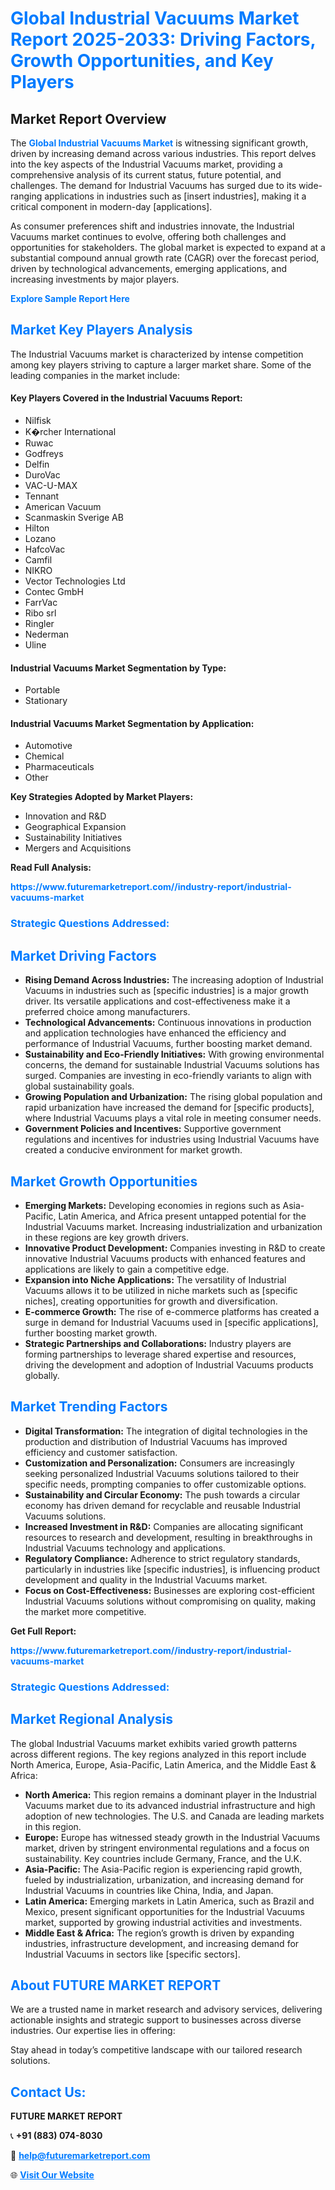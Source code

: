 <h1 style="color: #007BFF;">Global Industrial Vacuums Market Report 2025-2033: Driving Factors, Growth Opportunities, and Key Players</h1>

<section id="overview">
<h2>Market Report Overview</h2>
<p>The <a href="https://www.futuremarketreport.com//industry-report/industrial-vacuums-market" style="color: #007BFF; text-decoration: none;"><strong>Global Industrial Vacuums Market</strong></a> is witnessing significant growth, driven by increasing demand across various industries. This report delves into the key aspects of the Industrial Vacuums market, providing a comprehensive analysis of its current status, future potential, and challenges. The demand for Industrial Vacuums has surged due to its wide-ranging applications in industries such as [insert industries], making it a critical component in modern-day [applications].</p>
<p>As consumer preferences shift and industries innovate, the Industrial Vacuums market continues to evolve, offering both challenges and opportunities for stakeholders. The global market is expected to expand at a substantial compound annual growth rate (CAGR) over the forecast period, driven by technological advancements, emerging applications, and increasing investments by major players.</p>
</section>

<section id="overview">
<p><a href="https://www.futuremarketreport.com//request-sample/reportId=46125" style="color: #007BFF; text-decoration: none;"><strong>Explore Sample Report Here</strong></a></p>
</section>

<section id="key-players">
<h2 style="color: #007BFF;">Market Key Players Analysis</h2>
<p>The Industrial Vacuums market is characterized by intense competition among key players striving to capture a larger market share. Some of the leading companies in the market include:</p>
<h4>Key Players Covered in the Industrial Vacuums Report:</h4>
<ul><li>Nilfisk</li><li>K�rcher International</li><li>Ruwac</li><li>Godfreys</li><li>Delfin</li><li>DuroVac</li><li>VAC-U-MAX</li><li>Tennant</li><li>American Vacuum</li><li>Scanmaskin Sverige AB</li><li>Hilton</li><li>Lozano</li><li>HafcoVac</li><li>Camfil</li><li>NIKRO</li><li>Vector Technologies Ltd</li><li>Contec GmbH</li><li>FarrVac</li><li>Ribo srl</li><li>Ringler</li><li>Nederman</li><li>Uline</li></ul>
<h4>Industrial Vacuums Market Segmentation by Type:</h4>
<ul><li>Portable</li><li>Stationary</li></ul>

<h4>Industrial Vacuums Market Segmentation by Application:</h4>
<ul><li>Automotive</li><li>Chemical</li><li>Pharmaceuticals</li><li>Other</li></ul>
<p><strong>Key Strategies Adopted by Market Players:</strong></p>
<ul>
<li>Innovation and R&D</li>
<li>Geographical Expansion</li>
<li>Sustainability Initiatives</li>
<li>Mergers and Acquisitions</li>
</ul>
</section>

<section>
<p><strong>Read Full Analysis: </strong></p><a href="https://www.futuremarketreport.com//industry-report/industrial-vacuums-market" style="color: #007BFF; text-decoration: none;"><strong>https://www.futuremarketreport.com//industry-report/industrial-vacuums-market</strong></a>
<h3 style="color: #007BFF;">Strategic Questions Addressed:</h3>
</section>

<section id="driving-factors">
<h2 style="color: #007BFF;">Market Driving Factors</h2>
<ul>
<li><strong>Rising Demand Across Industries:</strong> The increasing adoption of Industrial Vacuums in industries such as [specific industries] is a major growth driver. Its versatile applications and cost-effectiveness make it a preferred choice among manufacturers.</li>
<li><strong>Technological Advancements:</strong> Continuous innovations in production and application technologies have enhanced the efficiency and performance of Industrial Vacuums, further boosting market demand.</li>
<li><strong>Sustainability and Eco-Friendly Initiatives:</strong> With growing environmental concerns, the demand for sustainable Industrial Vacuums solutions has surged. Companies are investing in eco-friendly variants to align with global sustainability goals.</li>
<li><strong>Growing Population and Urbanization:</strong> The rising global population and rapid urbanization have increased the demand for [specific products], where Industrial Vacuums plays a vital role in meeting consumer needs.</li>
<li><strong>Government Policies and Incentives:</strong> Supportive government regulations and incentives for industries using Industrial Vacuums have created a conducive environment for market growth.</li>
</ul>
</section>

<section id="growth-opportunities">
<h2 style="color: #007BFF;">Market Growth Opportunities</h2>
<ul>
<li><strong>Emerging Markets:</strong> Developing economies in regions such as Asia-Pacific, Latin America, and Africa present untapped potential for the Industrial Vacuums market. Increasing industrialization and urbanization in these regions are key growth drivers.</li>
<li><strong>Innovative Product Development:</strong> Companies investing in R&D to create innovative Industrial Vacuums products with enhanced features and applications are likely to gain a competitive edge.</li>
<li><strong>Expansion into Niche Applications:</strong> The versatility of Industrial Vacuums allows it to be utilized in niche markets such as [specific niches], creating opportunities for growth and diversification.</li>
<li><strong>E-commerce Growth:</strong> The rise of e-commerce platforms has created a surge in demand for Industrial Vacuums used in [specific applications], further boosting market growth.</li>
<li><strong>Strategic Partnerships and Collaborations:</strong> Industry players are forming partnerships to leverage shared expertise and resources, driving the development and adoption of Industrial Vacuums products globally.</li>
</ul>
</section>

<section id="trending-factors">
<h2 style="color: #007BFF;">Market Trending Factors</h2>
<ul>
<li><strong>Digital Transformation:</strong> The integration of digital technologies in the production and distribution of Industrial Vacuums has improved efficiency and customer satisfaction.</li>
<li><strong>Customization and Personalization:</strong> Consumers are increasingly seeking personalized Industrial Vacuums solutions tailored to their specific needs, prompting companies to offer customizable options.</li>
<li><strong>Sustainability and Circular Economy:</strong> The push towards a circular economy has driven demand for recyclable and reusable Industrial Vacuums solutions.</li>
<li><strong>Increased Investment in R&D:</strong> Companies are allocating significant resources to research and development, resulting in breakthroughs in Industrial Vacuums technology and applications.</li>
<li><strong>Regulatory Compliance:</strong> Adherence to strict regulatory standards, particularly in industries like [specific industries], is influencing product development and quality in the Industrial Vacuums market.</li>
<li><strong>Focus on Cost-Effectiveness:</strong> Businesses are exploring cost-efficient Industrial Vacuums solutions without compromising on quality, making the market more competitive.</li>
</ul>
</section>

<section>
<p><strong>Get Full Report: </strong></p><a href="https://www.futuremarketreport.com//industry-report/industrial-vacuums-market" style="color: #007BFF; text-decoration: none;"><strong>https://www.futuremarketreport.com//industry-report/industrial-vacuums-market</strong></a>
<h3 style="color: #007BFF;">Strategic Questions Addressed:</h3>
</section>


<section id="regional-analysis">
<h2 style="color: #007BFF;">Market Regional Analysis</h2>
<p>The global Industrial Vacuums market exhibits varied growth patterns across different regions. The key regions analyzed in this report include North America, Europe, Asia-Pacific, Latin America, and the Middle East & Africa:</p>
<ul>
<li><strong>North America:</strong> This region remains a dominant player in the Industrial Vacuums market due to its advanced industrial infrastructure and high adoption of new technologies. The U.S. and Canada are leading markets in this region.</li>
<li><strong>Europe:</strong> Europe has witnessed steady growth in the Industrial Vacuums market, driven by stringent environmental regulations and a focus on sustainability. Key countries include Germany, France, and the U.K.</li>
<li><strong>Asia-Pacific:</strong> The Asia-Pacific region is experiencing rapid growth, fueled by industrialization, urbanization, and increasing demand for Industrial Vacuums in countries like China, India, and Japan.</li>
<li><strong>Latin America:</strong> Emerging markets in Latin America, such as Brazil and Mexico, present significant opportunities for the Industrial Vacuums market, supported by growing industrial activities and investments.</li>
<li><strong>Middle East & Africa:</strong> The region’s growth is driven by expanding industries, infrastructure development, and increasing demand for Industrial Vacuums in sectors like [specific sectors].</li>
</ul>
</section>

<footer>
<h2 style="color: #007BFF;">About FUTURE MARKET REPORT</h2>
<p>We are a trusted name in market research and advisory services, delivering actionable insights and strategic support to businesses across diverse industries. Our expertise lies in offering:</p>

<p>Stay ahead in today’s competitive landscape with our tailored research solutions.</p>

<h2 style="color: #007BFF;">Contact Us:</h2>
<p><strong>FUTURE MARKET REPORT</strong></p>
<p>📞 <strong>+91 (883) 074-8030</strong></p>
<p>📧 <strong><a href="mailto:help@futuremarketreport.com" style="color: #007BFF;">help@futuremarketreport.com</a></strong></p>
<p>🌐 <strong><a href="https://www.futuremarketreport.com/" style="color: #007BFF;">Visit Our Website</a></strong></p>
</footer>